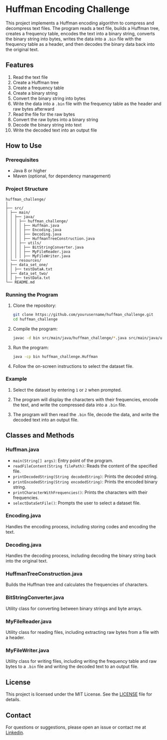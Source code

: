 # Huffman Encoding Challenge

This project implements a Huffman encoding algorithm to compress and decompress text files. The program reads a text file, builds a Huffman tree, creates a frequency table, encodes the text into a binary string, converts the binary string into bytes, writes the data into a `.bin` file with the frequency table as a header, and then decodes the binary data back into the original text.

## Features

1. Read the text file
2. Create a Huffman tree
3. Create a frequency table
4. Create a binary string
5. Convert the binary string into bytes
6. Write the data into a `.bin` file with the frequency table as the header and raw bytes afterward
7. Read the file for the raw bytes
8. Convert the raw bytes into a binary string
9. Decode the binary string into text
10. Write the decoded text into an output file

## How to Use

### Prerequisites

- Java 8 or higher
- Maven (optional, for dependency management)

### Project Structure
```
huffman_challenge/
│
├── src/
│ ├── main/
│ │ ├── java/
│ │ │ ├── huffman_challenge/
│ │ │ │ ├── Huffman.java
│ │ │ │ ├── Encoding.java
│ │ │ │ ├── Decoding.java
│ │ │ │ ├── HuffmanTreeConstruction.java
│ │ │ ├── utils/
│ │ │ │ ├── BitStringConverter.java
│ │ │ │ ├── MyFileReader.java
│ │ │ │ ├── MyFileWriter.java
│ └── resources/
│ ├── data_set_one/
│ │ ├── testDataA.txt
│ ├── data_set_two/
│ │ ├── testData.txt  
└── README.md

```

### Running the Program

1. Clone the repository:
    ```sh
    git clone https://github.com/yourusername/huffman_challenge.git
    cd huffman_challenge
    ```

2. Compile the program:
    ```sh
    javac -d bin src/main/java/huffman_challenge/*.java src/main/java/utils/*.java
    ```

3. Run the program:
    ```sh
    java -cp bin huffman_challenge.Huffman
    ```

4. Follow the on-screen instructions to select the dataset file.

### Example

1. Select the dataset by entering `1` or `2` when prompted.

2. The program will display the characters with their frequencies, encode the text, and write the compressed data into a `.bin` file.

3. The program will then read the `.bin` file, decode the data, and write the decoded text into an output file.

## Classes and Methods

### Huffman.java

- `main(String[] args)`: Entry point of the program.
- `readFileContent(String filePath)`: Reads the content of the specified file.
- `printDecodedString(String decodedString)`: Prints the decoded string.
- `printEncodedString(String encodedString)`: Prints the encoded binary string.
- `printCharacterWithFrequencies()`: Prints the characters with their frequencies.
- `selectDataSetFile()`: Prompts the user to select a dataset file.

### Encoding.java

Handles the encoding process, including storing codes and encoding the text.

### Decoding.java

Handles the decoding process, including decoding the binary string back into the original text.

### HuffmanTreeConstruction.java

Builds the Huffman tree and calculates the frequencies of characters.

### BitStringConverter.java

Utility class for converting between binary strings and byte arrays.

### MyFileReader.java

Utility class for reading files, including extracting raw bytes from a file with a header.

### MyFileWriter.java

Utility class for writing files, including writing the frequency table and raw bytes to a `.bin` file and writing the decoded text to an output file.

## License

This project is licensed under the MIT License. See the [LICENSE](LICENSE) file for details.

## Contact

For questions or suggestions, please open an issue or contact me at [Linkedin](https://www.linkedin.com/in/ahtishamilyas/).

